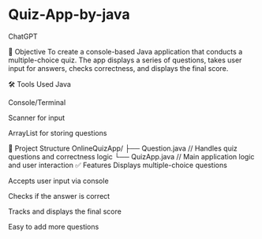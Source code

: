 # Quiz-App-by-java
ChatGPT

📌 Objective
To create a console-based Java application that conducts a multiple-choice quiz. The app displays a series of questions, takes user input for answers, checks correctness, and displays the final score.

🛠️ Tools Used
Java

Console/Terminal

Scanner for input

ArrayList for storing questions

📁 Project Structure
OnlineQuizApp/
├── Question.java        // Handles quiz questions and correctness logic
└── QuizApp.java         // Main application logic and user interaction
✅ Features
Displays multiple-choice questions

Accepts user input via console

Checks if the answer is correct

Tracks and displays the final score

Easy to add more questions
